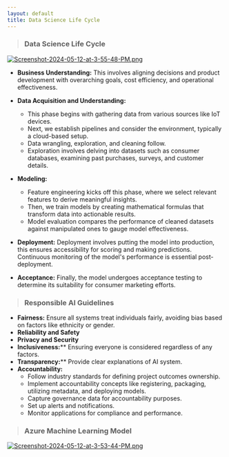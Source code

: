 ```yaml
---
layout: default
title: Data Science Life Cycle
---
```


> ### **Data Science Life Cycle**

[![Screenshot-2024-05-12-at-3-55-48-PM.png](https://i.postimg.cc/9QRmBrXr/Screenshot-2024-05-12-at-3-55-48-PM.png)](https://postimg.cc/5XJW49CV)

- **Business Understanding:**
This involves aligning decisions and product development with overarching goals, cost efficiency, and operational effectiveness.

- **Data Acquisition and Understanding:**
  - This phase begins with gathering data from various sources like IoT devices. 
  - Next, we establish pipelines and consider the environment, typically a cloud-based setup. 
  - Data wrangling, exploration, and cleaning follow. 
  - Exploration involves delving into datasets such as consumer databases, examining past purchases, surveys, and customer details.

- **Modeling:**
  - Feature engineering kicks off this phase, where we select relevant features to derive meaningful insights. 
  - Then, we train models by creating mathematical formulas that transform data into actionable results. 
  - Model evaluation compares the performance of cleaned datasets against manipulated ones to gauge model effectiveness.

- **Deployment:**
Deployment involves putting the model into production, this ensures accessibility for scoring and making predictions. Continuous monitoring of the model's performance is essential post-deployment.

- **Acceptance:**
Finally, the model undergoes acceptance testing to determine its suitability for consumer marketing efforts.

> ### **Responsible AI Guidelines** 

- **Fairness:** Ensure all systems treat individuals fairly, avoiding bias based on factors like ethnicity or gender.
- **Reliability and Safety**
- **Privacy and Security**
- **Inclusiveness:**** Ensuring everyone is considered regardless of any factors.
- **Transparency:**** Provide clear explanations of AI system.
- **Accountability:**
  - Follow industry standards for defining project outcomes ownership.
  - Implement accountability concepts like registering, packaging, utilizing metadata, and deploying models.
  - Capture governance data for accountability purposes.
  - Set up alerts and notifications.
  - Monitor applications for compliance and performance.

> ### Azure Machine Learning Model 

[![Screenshot-2024-05-12-at-3-53-44-PM.png](https://i.postimg.cc/mkC3Mbcq/Screenshot-2024-05-12-at-3-53-44-PM.png)](https://postimg.cc/p5VnMMJY)